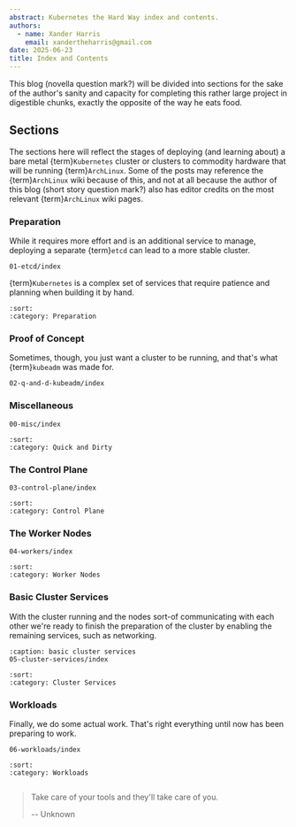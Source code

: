 ```yaml
---
abstract: Kubernetes the Hard Way index and contents.
authors:
  - name: Xander Harris
    email: xandertheharris@gmail.com
date: 2025-06-23
title: Index and Contents
---
```


This blog (novella question mark?) will be divided into sections for the
sake of the author's sanity and capacity for completing this rather large
project in digestible chunks, exactly the opposite of the way he eats food.

## Sections

The sections here will reflect the stages of deploying (and learning about)
a bare metal {term}`Kubernetes` cluster or clusters to commodity hardware
that will be running {term}`ArchLinux`. Some of the posts may reference
the {term}`ArchLinux` wiki because of this, and not at all because the
author of this blog (short story question mark?) also has editor credits
on the most relevant {term}`ArchLinux` wiki pages.

### Preparation

While it requires more effort and is an additional service to manage,
deploying a separate {term}`etcd` can lead to a more stable cluster.

```{toctree}
01-etcd/index
```

{term}`Kubernetes` is a complex set of services that require patience
and planning when building it by hand.

```{postlist}
:sort:
:category: Preparation
```

### Proof of Concept

Sometimes, though, you just want a cluster to be running, and that's
what {term}`kubeadm` was made for.

```{toctree}
02-q-and-d-kubeadm/index
```

### Miscellaneous

```{toctree}
00-misc/index
```

```{postlist}
:sort:
:category: Quick and Dirty
```

### The Control Plane

```{toctree}
03-control-plane/index
```

```{postlist}
:sort:
:category: Control Plane
```

### The Worker Nodes

```{toctree}
04-workers/index
```

```{postlist}
:sort:
:category: Worker Nodes
```


### Basic Cluster Services

With the cluster running and the nodes sort-of communicating with each other
we're ready to finish the preparation of the cluster by enabling the 
remaining services, such as networking.

```{toctree} 
:caption: basic cluster services
05-cluster-services/index
```


```{postlist}
:sort:
:category: Cluster Services
```

### Workloads

Finally, we do some actual work. That's right everything until now
has been preparing to work.

```{toctree}
06-workloads/index
```

```{postlist}
:sort:
:category: Workloads
```

```{sectionauthor} Xander Harris <xandertheharris@gmail.com>
```

> Take care of your tools and they'll take care of you.
>
> -- Unknown
